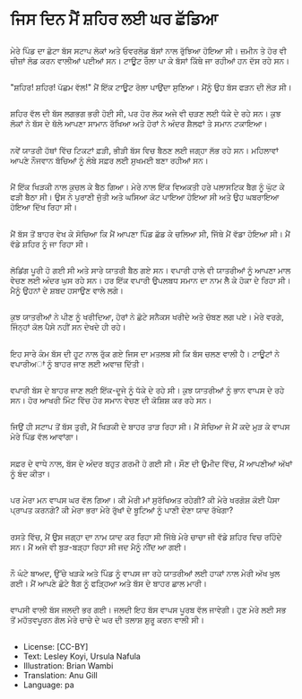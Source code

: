 # ਜਿਸ ਦਿਨ ਮੈਂ ਸ਼ਹਿਰ ਲਈ ਘਰ ਛੱਡਿਆ

##
ਮੇਰੇ ਪਿੰਡ ਦਾ ਛੋਟਾ ਬੱਸ ਸਟਾਪ ਲੋਕਾਂ ਅਤੇ ਓਵਰਲੋਡ ਬੱਸਾਂ ਨਾਲ ਰੁੱਝਿਆ ਹੋਇਆ ਸੀ। ਜ਼ਮੀਨ ਤੇ ਹੋਰ ਵੀ ਚੀਜ਼ਾਂ ਲੋਡ ਕਰਨ ਵਾਲੀਆਂ ਪਈਆਂ ਸਨ। ਟਾਊਟ ਰੌਲਾ ਪਾ ਕੇ ਬੱਸਾਂ ਕਿੱਥੇ ਜਾ ਰਹੀਆਂ ਹਨ ਦੱਸ ਰਹੇ ਸਨ।

##
"ਸ਼ਹਿਰ! ਸ਼ਹਿਰ! ਪੱਛਮ ਵੱਲ!" ਮੈਂ ਇੱਕ ਟਾਊਟ ਰੋਲਾ ਪਾਉਂਦਾ ਸੁਣਿਆ। ਮੈਂਨੂੰ ਉਹ ਬੱਸ ਫੜਨ ਦੀ ਲੋੜ ਸੀ।

##
ਸ਼ਹਿਰ ਵੱਲ ਦੀ ਬੱਸ ਲਗਭਗ ਭਰੀ ਹੋਈ ਸੀ, ਪਰ ਹੋਰ ਲੋਕ ਅਜੇ ਵੀ ਚੜਣ ਲਈ ਧੱਕੇ ਦੇ ਰਹੇ ਸਨ। ਕੁਝ ਲੋਕਾਂ ਨੇ ਬੱਸ ਦੇ ਥੱਲੇ ਆਪਣਾ ਸਾਮਾਨ ਰੱਖਿਆ ਅਤੇ ਹੋਰਾਂ ਨੇ ਅੰਦਰ ਸ਼ੈਲਫਾਂ ਤੇ ਸਮਾਨ ਟਕਾਇਆ।

##
ਨਵੇਂ ਯਾਤਰੀ ਹੱਥਾਂ ਵਿੱਚ ਟਿਕਟਾਂ ਫ਼ੜੀ, ਭੀੜੀ ਬੱਸ ਵਿਚ ਬੈਠਣ ਲਈ ਜਗ੍ਹਾ ਲੱਭ ਰਹੇ ਸਨ। ਮਹਿਲਾਵਾਂ ਆਪਣੇ ਨੌਜਵਾਨ ਬੱਚਿਆਂ ਨੂੰ ਲੰਬੇ ਸਫ਼ਰ ਲਈ ਸੁਖਮਈ ਬਣਾ ਰਹੀਆਂ ਸਨ।

##
ਮੈਂ ਇੱਕ ਖਿੜਕੀ ਨਾਲ ਕੁਚਲ ਕੇ ਬੈਠ ਗਿਆ। ਮੇਰੇ ਨਾਲ ਇੱਕ ਵਿਅਕਤੀ ਹਰੇ ਪਲਾਸਟਿਕ ਬੈਗ ਨੂੰ ਘੁੱਟ ਕੇ ਫੜੀ ਬੈਠਾ ਸੀ। ਉਸ ਨੇ ਪੁਰਾਣੀ ਜੁੱਤੀ ਅਤੇ ਘਸਿਆ ਕੋਟ ਪਾਇਆ ਹੋਇਆ ਸੀ ਅਤੇ ਉਹ ਘਬਰਾਇਆ ਹੋਇਆ ਦਿੱਖ ਰਿਹਾ ਸੀ।

##
ਮੈਂ ਬੱਸ ਤੋਂ ਬਾਹਰ ਵੇਖ ਕੇ ਸੋਚਿਆ ਕਿ ਮੈਂ ਆਪਣਾ ਪਿੰਡ ਛੱਡ ਕੇ ਚਲਿਆ ਸੀ, ਜਿੱਥੇ ਮੈਂ ਵੱਡਾ ਹੋਇਆ ਸੀ। ਮੈਂ ਵੱਡੇ ਸ਼ਹਿਰ ਨੂੰ ਜਾ ਰਿਹਾ ਸੀ।

##
ਲੋਡਿਂਗ ਪੂਰੀ ਹੋ ਗਈ ਸੀ ਅਤੇ ਸਾਰੇ ਯਾਤਰੀ ਬੈਠ ਗਏ ਸਨ। ਵਪਾਰੀ ਹਾਲੇ ਵੀ ਯਾਤਰੀਆਂ ਨੂੰ ਆਪਣਾ ਮਾਲ ਵੇਚਣ ਲਈ ਅੰਦਰ ਘੁਸ ਰਹੇ ਸਨ। ਹਰ ਇੱਕ ਵਪਾਰੀ ਉਪਲਬਧ ਸਮਾਨ ਦਾ ਨਾਮ ਲੈੇ ਕੇ ਹੋਕਾ ਦੇ ਰਿਹਾ ਸੀ। ਮੈਨੂੰ ਉਹਨਾਂ ਦੇ ਸ਼ਬਦ ਹਸਾਉਣ ਵਾਲੇ ਲਗੇ।

##
ਕੁਝ ਯਾਤਰੀਆਂ ਨੇ ਪੀਣ ਨੂੰ ਖਰੀਦਿਆ, ਹੋਰਾਂ ਨੇ ਛੋਟੇ ਸਨੈਕਸ ਖਰੀਦੇ ਅਤੇ ਚੱਬਣ ਲਗ ਪਏ। ਮੇਰੇ ਵਰਗੇ, ਜਿੰਨ੍ਹਾਂ ਕੋਲ ਪੈਸੇ ਨਹੀਂ ਸਨ ਦੇਖਦੇ ਹੀ ਰਹੇ।

##
ਇਹ ਸਾਰੇ ਕੰਮ ਬੱਸ ਦੀ ਹੂਟ ਨਾਲ ਰੁੱਕ ਗਏ ਜਿਸ ਦਾ ਮਤਲਬ ਸੀ ਕਿ ਬੱਸ ਚਲਣ ਵਾਲੀ ਹੈ। ਟਾਊਟਾਂ ਨੇ ਵਪਾਰੀਅਾਂ ਨੂੰ ਬਾਹਰ ਜਾਣ ਲਈ ਅਵਾਜ਼ ਦਿੱਤੀ।

##
ਵਪਾਰੀ ਬੱਸ ਦੇ ਬਾਹਰ ਜਾਣ ਲਈ ਇੱਕ-ਦੂਜੇ ਨੂੰ ਧੱਕੇ ਦੇ ਰਹੇ ਸੀ। ਕੁਝ ਯਾਤਰੀਆਂ ਨੂੰ ਭਾਨ ਵਾਪਸ ਦੇ ਰਹੇ ਸਨ। ਹੋਰ ਆਖਰੀ ਮਿੰਟ ਵਿੱਚ ਹੋਰ ਸਮਾਨ ਵੇਚਣ ਦੀ ਕੋਸ਼ਿਸ਼ ਕਰ ਰਹੇ ਸਨ।

##
ਜਿਉਂ ਹੀ ਸਟਾਪ ਤੋਂ ਬੱਸ ਤੁਰੀ, ਮੈਂ ਖਿੜਕੀ ਦੇ ਬਾਹਰ ਤਾੜ ਰਿਹਾ ਸੀ। ਮੈਂ ਸੋਚਿਆ ਜੇ ਮੈਂ ਕਦੇ ਮੁੜ ਕੇ ਵਾਪਸ ਮੇਰੇ ਪਿੰਡ ਵੱਲ ਆਵਾਂਗਾ।

##
ਸਫ਼ਰ ਦੇ ਵਾਧੇ ਨਾਲ, ਬੱਸ ਦੇ ਅੰਦਰ ਬਹੁਤ ਗਰਮੀ ਹੋ ਗਈ ਸੀ। ਸੌਣ ਦੀ ਉਮੀਦ ਵਿੱਚ, ਮੈਂ ਆਪਣੀਆਂ ਅੱਖਾਂ ਨੂੰ ਬੰਦ ਕੀਤਾ।

##
ਪਰ ਮੇਰਾ ਮਨ ਵਾਪਸ ਘਰ ਵੱਲ ਗਿਆ। ਕੀ ਮੇਰੀ ਮਾਂ ਸੁਰੱਖਿਅਤ ਰਹੇਗੀ? ਕੀ ਮੇਰੇ ਖਰਗੋਸ਼ ਕੋਈ ਪੈਸਾ ਪ੍ਰਾਪਤ ਕਰਨਗੇ? ਕੀ ਮੇਰਾ ਭਰਾ ਮੇਰੇ ਰੁੱਖਾਂ ਦੇ ਬੂਟਿਆਂ ਨੂੰ ਪਾਣੀ ਦੇਣਾ ਯਾਦ ਰੱਖੇਗਾ?

##
ਰਸਤੇ ਵਿੱਚ, ਮੈਂ ਉਸ ਜਗ੍ਹਾ ਦਾ ਨਾਮ ਯਾਦ ਕਰ ਰਿਹਾ ਸੀ ਜਿੱਥੇ ਮੇਰੇ ਚਾਚਾ ਜੀ ਵੱਡੇ ਸ਼ਹਿਰ ਵਿਚ ਰਹਿੰਦੇ ਸਨ। ਮੈਂ ਅਜੇ ਵੀ ਬੁੜ-ਬੜ੍ਹਾ ਰਿਹਾ ਸੀ ਜਦ ਮੈਨੂੰ ਨੀਂਦ ਆ ਗਈ।

##
ਨੌ ਘੰਟੇ ਬਾਅਦ, ਉੱਚੇ ਖੜਕੇ ਅਤੇ ਪਿੰਡ ਨੂੰ ਵਾਪਸ ਜਾ ਰਹੇ ਯਾਤਰੀਆਂ ਲਈ ਹਾਕਾਂ ਨਾਲ ਮੇਰੀ ਅੱਖ ਖੁਲ ਗਈ। ਮੈਂ ਆਪਣੇ ਛੋਟੇ ਬੈਗ ਨੂੰ ਫੜ੍ਹਿਆ ਅਤੇ ਬੱਸ ਦੇ ਬਾਹਰ ਛਾਲ ਮਾਰੀ।

##
ਵਾਪਸੀ ਵਾਲੀ ਬੱਸ ਜਲਦੀ ਭਰ ਗਈ। ਜਲਦੀ ਇਹ ਬੱਸ ਵਾਪਸ ਪੂਰਬ ਵੱਲ ਜਾਵੇਗੀ। ਹੁਣ ਮੇਰੇ ਲਈ ਸਭ ਤੋਂ ਮਹੱਤਵਪੂਰਨ ਗੱਲ ਮੇਰੇ ਚਾਚੇ ਦੇ ਘਰ ਦੀ ਤਲਾਸ਼ ਸ਼ੁਰੂ ਕਰਨ ਵਾਲੀ ਸੀ।

##
* License: [CC-BY]
* Text: Lesley Koyi, Ursula Nafula
* Illustration: Brian Wambi
* Translation: Anu Gill
* Language: pa
